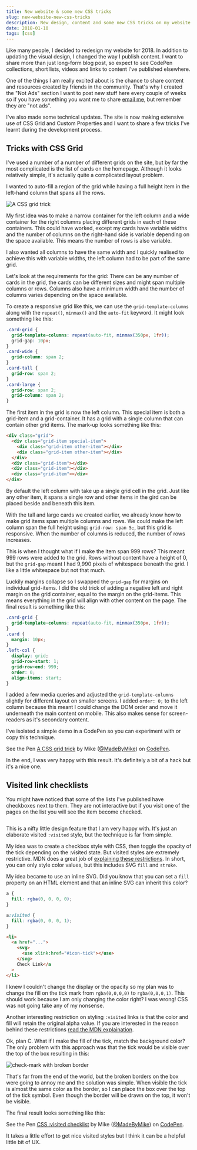```yaml
---
title: New website & some new CSS tricks
slug: new-website-new-css-tricks
description: New design, content and some new CSS tricks on my website.
date: 2018-01-10
tags: [css]
---
```


Like many people, I decided to redesign my website for 2018. In addition to updating the visual design, I changed the way I publish content. I want to share more than just long-form blog post, so expect to see CodePen collections, short lists, videos and links to content I've published elsewhere.

One of the things I am really excited about is the chance to share content and resources created by friends in the community. That's why I created the "Not Ads" section I want to post new stuff here every couple of weeks so if you have something you want me to share [email me](mailto:mike@madebymike.com.au), but remember they are "not ads".

I've also made some technical updates. The site is now making extensive use of CSS Grid and Custom Properties and I want to share a few tricks I've learnt during the development process.

## Tricks with CSS Grid

I've used a number of a number of different grids on the site, but by far the most complicated is the list of cards on the homepage. Although it looks relatively simple, it's actually quite a complicated layout problem.

I wanted to auto-fill a region of the grid while having a full height item in the left-hand column that spans all the rows.

<img class="img-center" data-src="/images/grid-trick.png" alt="A CSS grid trick">

My first idea was to make a narrow container for the left column and a wide container for the right columns placing different grids in each of these containers. This could have worked, except my cards have variable widths and the number of columns on the right-hand side is variable depending on the space available. This means the number of rows is also variable.

I also wanted all columns to have the same width and I quickly realised to achieve this with variable widths, the left column had to be part of the same grid.

Let's look at the requirements for the grid: There can be any number of cards in the grid, the cards can be different sizes and might span multiple columns or rows. Columns also have a minimum width and the number of columns varies depending on the space available.

To create a responsive grid like this, we can use the `grid-template-columns` along with the `repeat()`, `minmax()` and the `auto-fit` keyword. It might look something like this:

```css
.card-grid {
  grid-template-columns: repeat(auto-fit, minmax(350px, 1fr));
  grid-gap: 10px;
}
.card-wide {
  grid-column: span 2;
}
.card-tall {
  grid-row: span 2;
}
.card-large {
  grid-row: span 2;
  grid-column: span 2;
}
```

The first item in the grid is now the left column. This special item is both a grid-item and a grid-container. It has a grid with a single column that can contain other grid items. The mark-up looks something like this:

```html
<div class="grid">
  <div class="grid-item special-item">
    <div class="grid-item other-item"></div>
    <div class="grid-item other-item"></div>
  </div>
  <div class="grid-item"></div>
  <div class="grid-item"></div>
  <div class="grid-item"></div>
</div>
```

By default the left column with take up a single grid cell in the grid. Just like any other item, it spans a single row and other items in the gird can be placed beside and beneath this item.

With the tall and large cards we created earlier, we already know how to make grid items span multiple columns and rows. We could make the left column span the full height using: `grid-row: span 5;`, but this grid is responsive. When the number of columns is reduced, the number of rows increases.

This is when I thought what if I make the item span 999 rows? This meant 999 rows were added to the grid. Rows without content have a height of 0, but the `grid-gap` meant I had 9,990 pixels of whitespace beneath the grid. I like a little whitespace but not that much.

Luckily margins collapse so I swapped the `grid-gap` for margins on individual grid-items. I did the old trick of adding a negative left and right margin on the grid container, equal to the margin on the grid-items. This means everything in the grid will align with other content on the page. The final result is something like this:

```css
.card-grid {
  grid-template-columns: repeat(auto-fit, minmax(350px, 1fr));
}
.card {
  margin: 10px;
}
.left-col {
  display: grid;
  grid-row-start: 1;
  grid-row-end: 999;
  order: 0;
  align-items: start;
}
```

I added a few media queries and adjusted the `grid-template-columns` slightly for different layout on smaller screens. I added `order: 0;` to the left column because this meant I could change the DOM order and move it underneath the main content on mobile. This also makes sense for screen-readers as it's secondary content.

I've isolated a simple demo in a CodePen so you can experiment with or copy this technique.

<p data-height="540" data-theme-id="light" data-slug-hash="ppwPBo" data-default-tab="result" data-user="MadeByMike" data-embed-version="2" data-pen-title="A CSS grid trick" class="codepen">See the Pen <a href="https://codepen.io/MadeByMike/pen/ppwPBo/">A CSS grid trick</a> by Mike (<a href="https://codepen.io/MadeByMike">@MadeByMike</a>) on <a href="https://codepen.io">CodePen</a>.</p>
<script async src="https://production-assets.codepen.io/assets/embed/ei.js"></script>

In the end, I was very happy with this result. It's definitely a bit of a hack but it's a nice one.

## Visited link checklists

You might have noticed that some of the lists I've published have checkboxes next to them. They are not interactive but if you visit one of the pages on the list you will see the item become checked.

<img class="img-center" data-src="/images/check-list.png">

This is a nifty little design feature that I am very happy with. It's just an elaborate visited `:visited` style, but the technique is far from simple.

My idea was to create a checkbox style with CSS, then toggle the opacity of the tick depending on the :visited state. But visited styles are extremely restrictive. MDN does a great job of [explaining these restrictions](https://developer.mozilla.org/en-US/docs/Web/CSS/%3Avisited). In short, you can only style color values, but this includes SVG `fill` and `stroke`.

My idea became to use an inline SVG. Did you know that you can set a `fill` property on an HTML element and that an inline SVG can inherit this color?

```css
a {
  fill: rgba(0, 0, 0, 0);
}

a:visited {
  fill: rgba(0, 0, 0, 1);
}
```

```html
<li>
  <a href="...">
    <svg>
      <use xlink:href="#icon-tick"></use>
    </svg>
    Check Link</a
  >
</li>
```

I knew I couldn't change the display or the opacity so my plan was to change the fill on the tick mark from `rgba(0,0,0,0)` to `rgba(0,0,0,1)`. This should work because I am only changing the color right? I was wrong! CSS was not going take any of my nonsense.

Another interesting restriction on styling `:visited` links is that the color and fill will retain the original alpha value. If you are interested in the reason behind these restrictions [read the MDN explaination](https://developer.mozilla.org/en-US/docs/Web/CSS/Privacy_and_the_:visited_selector).

Ok, plan C. What if I make the fill of the tick, match the background color? The only problem with this approach was that the tick would be visible over the top of the box resulting in this:

<img alt="check-mark with broken border" data-src="/images/check.png">

That's far from the end of the world, but the broken borders on the box were going to annoy me and the solution was simple. When visible the tick is almost the same color as the border, so I can place the box over the top of the tick symbol. Even though the border will be drawn on the top, it won't be visible.

The final result looks something like this:

<p data-height="320" data-theme-id="light" data-slug-hash="XVEoOX" data-default-tab="result" data-user="MadeByMike" data-embed-version="2" data-pen-title="CSS :visited checklist" class="codepen">See the Pen <a href="https://codepen.io/MadeByMike/pen/XVEoOX/">CSS :visited checklist</a> by Mike (<a href="https://codepen.io/MadeByMike">@MadeByMike</a>) on <a href="https://codepen.io">CodePen</a>.</p>
<script async src="https://production-assets.codepen.io/assets/embed/ei.js"></script>

It takes a little effort to get nice visited styles but I think it can be a helpful little bit of UX.
